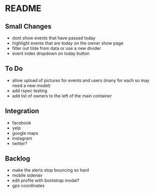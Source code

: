 # README

## Small Changes
- dont show events that have passed today
- highlight events that are today on the owner show page
- filter out tilde from data or use a new divider
- event index dropdown on today button

## To Do

- allow upload of pictures for events and users (many for each so may need a new model)
- add rspec testing
- add list of owners to the left of the main container

## Integration
- facebook
- yelp
- google maps
- instagram
- twitter?

## Backlog
- make the alerts stop bouncing so hard
- mobile sidenav
- edit profile with bootstrap modal?
- gps coordinates
